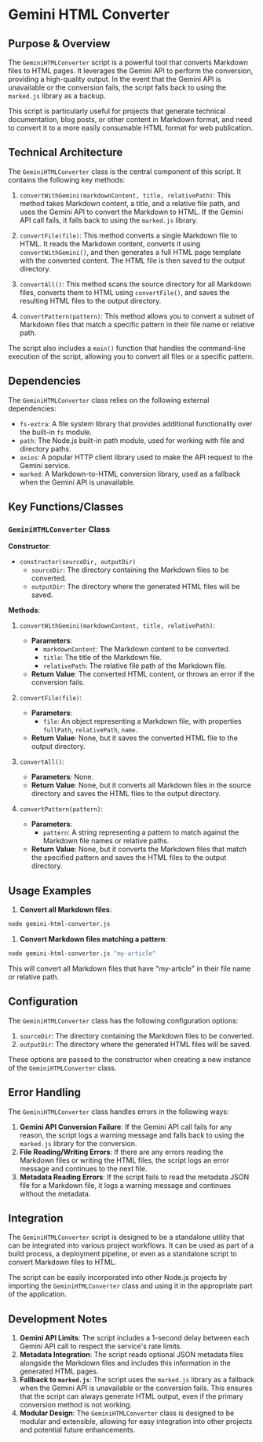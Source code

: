 # Gemini HTML Converter

## Purpose & Overview

The `GeminiHTMLConverter` script is a powerful tool that converts Markdown files to HTML pages. It leverages the Gemini API to perform the conversion, providing a high-quality output. In the event that the Gemini API is unavailable or the conversion fails, the script falls back to using the `marked.js` library as a backup.

This script is particularly useful for projects that generate technical documentation, blog posts, or other content in Markdown format, and need to convert it to a more easily consumable HTML format for web publication.

## Technical Architecture

The `GeminiHTMLConverter` class is the central component of this script. It contains the following key methods:

1. `convertWithGemini(markdownContent, title, relativePath)`: This method takes Markdown content, a title, and a relative file path, and uses the Gemini API to convert the Markdown to HTML. If the Gemini API call fails, it falls back to using the `marked.js` library.

1. `convertFile(file)`: This method converts a single Markdown file to HTML. It reads the Markdown content, converts it using `convertWithGemini()`, and then generates a full HTML page template with the converted content. The HTML file is then saved to the output directory.

1. `convertAll()`: This method scans the source directory for all Markdown files, converts them to HTML using `convertFile()`, and saves the resulting HTML files to the output directory.

1. `convertPattern(pattern)`: This method allows you to convert a subset of Markdown files that match a specific pattern in their file name or relative path.

The script also includes a `main()` function that handles the command-line execution of the script, allowing you to convert all files or a specific pattern.

## Dependencies

The `GeminiHTMLConverter` class relies on the following external dependencies:

- `fs-extra`: A file system library that provides additional functionality over the built-in `fs` module.
- `path`: The Node.js built-in path module, used for working with file and directory paths.
- `axios`: A popular HTTP client library used to make the API request to the Gemini service.
- `marked`: A Markdown-to-HTML conversion library, used as a fallback when the Gemini API is unavailable.

## Key Functions/Classes

### `GeminiHTMLConverter` Class

**Constructor**:

- `constructor(sourceDir, outputDir)`
  - `sourceDir`: The directory containing the Markdown files to be converted.
  - `outputDir`: The directory where the generated HTML files will be saved.

**Methods**:

1. `convertWithGemini(markdownContent, title, relativePath)`:
   - **Parameters**:
     - `markdownContent`: The Markdown content to be converted.
     - `title`: The title of the Markdown file.
     - `relativePath`: The relative file path of the Markdown file.
   - **Return Value**: The converted HTML content, or throws an error if the conversion fails.

1. `convertFile(file)`:
   - **Parameters**:
     - `file`: An object representing a Markdown file, with properties `fullPath`, `relativePath`, `name`.
   - **Return Value**: None, but it saves the converted HTML file to the output directory.

1. `convertAll()`:
   - **Parameters**: None.
   - **Return Value**: None, but it converts all Markdown files in the source directory and saves the HTML files to the output directory.

1. `convertPattern(pattern)`:
   - **Parameters**:
     - `pattern`: A string representing a pattern to match against the Markdown file names or relative paths.
   - **Return Value**: None, but it converts the Markdown files that match the specified pattern and saves the HTML files to the output directory.

## Usage Examples

1. **Convert all Markdown files**:

```bash
node gemini-html-converter.js
```

1. **Convert Markdown files matching a pattern**:

```bash
node gemini-html-converter.js "my-article"
```

This will convert all Markdown files that have "my-article" in their file name or relative path.

## Configuration

The `GeminiHTMLConverter` class has the following configuration options:

1. `sourceDir`: The directory containing the Markdown files to be converted.
2. `outputDir`: The directory where the generated HTML files will be saved.

These options are passed to the constructor when creating a new instance of the `GeminiHTMLConverter` class.

## Error Handling

The `GeminiHTMLConverter` class handles errors in the following ways:

1. **Gemini API Conversion Failure**: If the Gemini API call fails for any reason, the script logs a warning message and falls back to using the `marked.js` library for the conversion.
2. **File Reading/Writing Errors**: If there are any errors reading the Markdown files or writing the HTML files, the script logs an error message and continues to the next file.
3. **Metadata Reading Errors**: If the script fails to read the metadata JSON file for a Markdown file, it logs a warning message and continues without the metadata.

## Integration

The `GeminiHTMLConverter` script is designed to be a standalone utility that can be integrated into various project workflows. It can be used as part of a build process, a deployment pipeline, or even as a standalone script to convert Markdown files to HTML.

The script can be easily incorporated into other Node.js projects by importing the `GeminiHTMLConverter` class and using it in the appropriate part of the application.

## Development Notes

1. **Gemini API Limits**: The script includes a 1-second delay between each Gemini API call to respect the service's rate limits.
2. **Metadata Integration**: The script reads optional JSON metadata files alongside the Markdown files and includes this information in the generated HTML pages.
3. **Fallback to `marked.js`**: The script uses the `marked.js` library as a fallback when the Gemini API is unavailable or the conversion fails. This ensures that the script can always generate HTML output, even if the primary conversion method is not working.
4. **Modular Design**: The `GeminiHTMLConverter` class is designed to be modular and extensible, allowing for easy integration into other projects and potential future enhancements.
